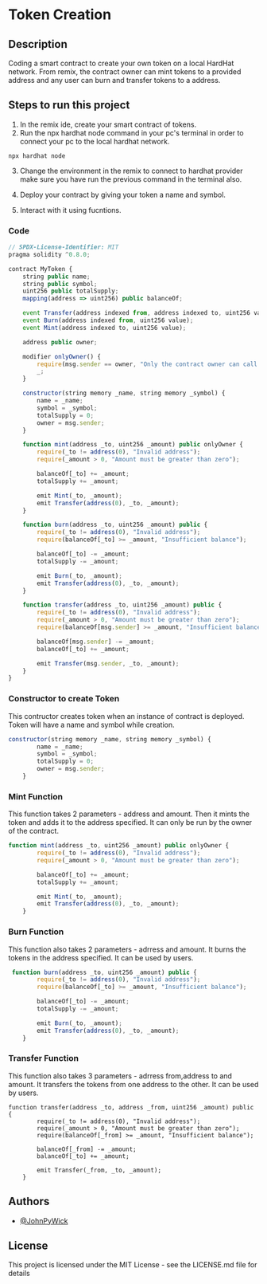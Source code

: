 # Token Creation

## Description
Coding a smart contract to create your own token on a local HardHat network. 
From remix, the contract owner can mint tokens to a provided address and any user can burn and transfer tokens to a address.
## Steps to run this project

1. In the remix ide, create your smart contract of tokens.
2. Run the npx hardhat node command in your pc's terminal in order to connect your pc to the local hardhat network.

```
npx hardhat node

```
3. Change the environment in the remix to connect to hardhat provider make sure you have run the previous command in the terminal also.

4. Deploy your contract by giving your token a name and symbol.

5. Interact with it using fucntions.


### Code
```javascript
// SPDX-License-Identifier: MIT
pragma solidity ^0.8.0;

contract MyToken {
    string public name;
    string public symbol;
    uint256 public totalSupply;
    mapping(address => uint256) public balanceOf;

    event Transfer(address indexed from, address indexed to, uint256 value);
    event Burn(address indexed from, uint256 value);
    event Mint(address indexed to, uint256 value);

    address public owner;

    modifier onlyOwner() {
        require(msg.sender == owner, "Only the contract owner can call this function");
        _;
    }

    constructor(string memory _name, string memory _symbol) {
        name = _name;
        symbol = _symbol;
        totalSupply = 0;
        owner = msg.sender;
    }

    function mint(address _to, uint256 _amount) public onlyOwner {
        require(_to != address(0), "Invalid address");
        require(_amount > 0, "Amount must be greater than zero");

        balanceOf[_to] += _amount;
        totalSupply += _amount;

        emit Mint(_to, _amount);
        emit Transfer(address(0), _to, _amount);
    }

    function burn(address _to, uint256 _amount) public {
        require(_to != address(0), "Invalid address");
        require(balanceOf[_to] >= _amount, "Insufficient balance");

        balanceOf[_to] -= _amount;
        totalSupply -= _amount;

        emit Burn(_to, _amount);
        emit Transfer(address(0), _to, _amount);
    }

    function transfer(address _to, uint256 _amount) public {
        require(_to != address(0), "Invalid address");
        require(_amount > 0, "Amount must be greater than zero");
        require(balanceOf[msg.sender] >= _amount, "Insufficient balance");

        balanceOf[msg.sender] -= _amount;
        balanceOf[_to] += _amount;

        emit Transfer(msg.sender, _to, _amount);
    }
}

```

### Constructor to create Token
This contructor creates token when an instance of contract is deployed.
Token will have a name and symbol while creation.

```javascript
constructor(string memory _name, string memory _symbol) {
        name = _name;
        symbol = _symbol;
        totalSupply = 0;
        owner = msg.sender;
    }
```

### Mint Function

This function takes 2 parameters - address and amount.
Then it mints the token and adds it to the address specified.
It can only be run by the owner of the contract.

```javascript
function mint(address _to, uint256 _amount) public onlyOwner {
        require(_to != address(0), "Invalid address");
        require(_amount > 0, "Amount must be greater than zero");

        balanceOf[_to] += _amount;
        totalSupply += _amount;

        emit Mint(_to, _amount);
        emit Transfer(address(0), _to, _amount);
    }

```
### Burn Function
This function also takes 2 parameters - adrress and amount.
It burns the tokens in the address specified.
It can be used by users.

```javascript
 function burn(address _to, uint256 _amount) public {
        require(_to != address(0), "Invalid address");
        require(balanceOf[_to] >= _amount, "Insufficient balance");

        balanceOf[_to] -= _amount;
        totalSupply -= _amount;

        emit Burn(_to, _amount);
        emit Transfer(address(0), _to, _amount);
    }
```

### Transfer Function
This function also takes 3 parameters - adrress from,address to and amount.
It transfers the tokens from one address to the other.
It can be used by users.

```javacsript
function transfer(address _to, address _from, uint256 _amount) public {
        require(_to != address(0), "Invalid address");
        require(_amount > 0, "Amount must be greater than zero");
        require(balanceOf[_from] >= _amount, "Insufficient balance");

        balanceOf[_from] -= _amount;
        balanceOf[_to] += _amount;

        emit Transfer(_from, _to, _amount);
    }

```
## Authors

- [@JohnPyWick](https://github.com/JohnPyWick)


## License

This project is licensed under the MIT License - see the LICENSE.md file for details


